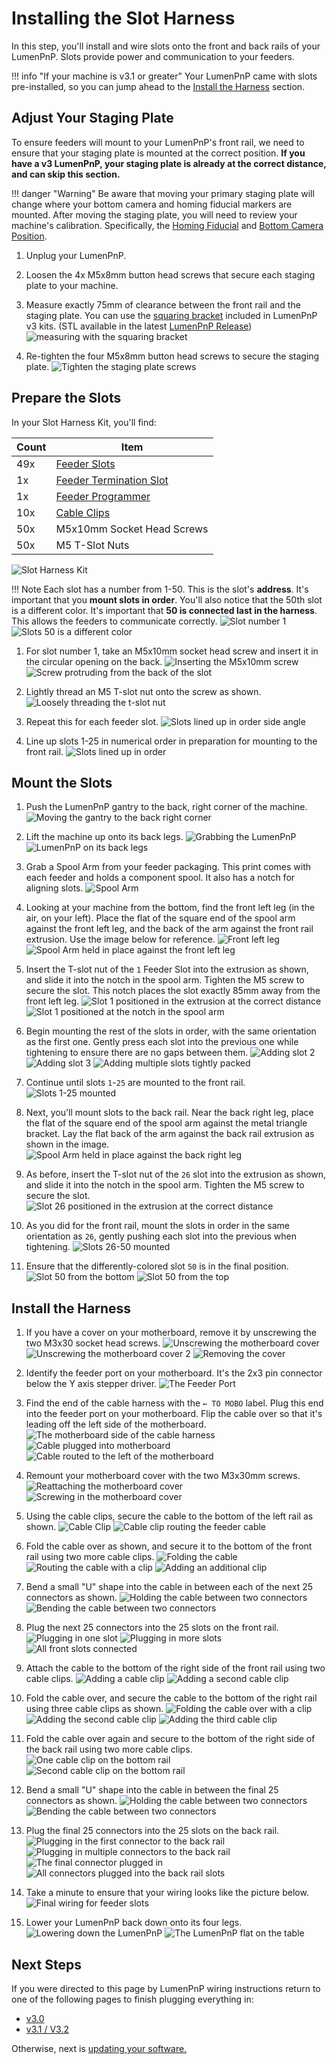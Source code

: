 # Installing the Slot Harness

In this step, you'll install and wire slots onto the front and back rails of your LumenPnP. Slots provide power and communication to your feeders.

!!! info "If your machine is v3.1 or greater"
    Your LumenPnP came with slots pre-installed, so you can jump ahead to the [Install the Harness](#install-the-harness) section.

## Adjust Your Staging Plate

To ensure feeders will mount to your LumenPnP's front rail, we need to ensure that your staging plate is mounted at the correct position. **If you have a v3 LumenPnP, your staging plate is already at the correct distance, and can skip this section.**

!!! danger "Warning"
    Be aware that moving your primary staging plate will change where your bottom camera and homing fiducial markers are mounted. After moving the staging plate, you will need to review your machine's calibration. Specifically, the [Homing Fiducial](../../openpnp/calibration/4-homing-fiducial/index.md#tuning-the-homing-fiducial) and [Bottom Camera Position](../../openpnp/calibration/7-bottom-camera-position/index.md).

1. Unplug your LumenPnP.

2. Loosen the 4x M5x8mm button head screws that secure each staging plate to your machine.

3. Measure exactly 75mm of clearance between the front rail and the staging plate. You can use the [squaring bracket](https://github.com/opulo-inc/lumenpnp/blob/main/pnp/cad/FDM/squaring-bracket.FCStd) included in LumenPnP v3 kits. (STL available in the latest [LumenPnP Release](https://github.com/opulo-inc/lumenpnp/releases))
  ![measuring with the squaring bracket](img/staging-plate-spacing.png)

4. Re-tighten the four M5x8mm button head screws to secure the staging plate.
   ![Tighten the staging plate screws](img/staging-right-screw-1.JPG)

## Prepare the Slots

In your Slot Harness Kit, you'll find:

| Count | Item                                |
| ----- | ----------------------------------- |
| 49x   | [Feeder Slots][slot-url]            |
| 1x    | [Feeder Termination Slot][slot-url] |
| 1x    | [Feeder Programmer][slot-url]       |
| 10x   | [Cable Clips][clip-url]             |
| 50x   | M5x10mm Socket Head Screws          |
| 50x   | M5 T-Slot Nuts                      |

![Slot Harness Kit](img/IMG_1969.JPG)

!!! Note
    Each slot has a number from 1-50. This is the slot's **address**. It's important that you **mount slots in order**. You'll also notice that the 50th slot is a different color. It's important that **50 is connected last in the harness**. This allows the feeders to communicate correctly.
      ![Slot number 1](img/IMG_2023.JPG)
      ![Slots 50 is a different color](img/IMG_1973.JPG)

1. For slot number 1, take an M5x10mm socket head screw and insert it in the circular opening on the back.
   ![Inserting the M5x10mm screw](img/IMG_2026.JPG)
   ![Screw protruding from the back of the slot](img/IMG_2027.JPG)

2. Lightly thread an M5 T-slot nut onto the screw as shown.
   ![Loosely threading the t-slot nut](img/IMG_2029.JPG)

3. Repeat this for each feeder slot.
   ![Slots lined up in order side angle](img/IMG_2039.JPG)

4. Line up slots 1-25 in numerical order in preparation for mounting to the front rail.
   ![Slots lined up in order](img/IMG_2038.JPG)

## Mount the Slots

1. Push the LumenPnP gantry to the back, right corner of the machine.
   ![Moving the gantry to the back right corner](img/IMG_1959.JPG)
2. Lift the machine up onto its back legs.
   ![Grabbing the LumenPnP](img/IMG_1962.JPG)
   ![LumenPnP on its back legs](img/IMG_1963.JPG)
3. Grab a Spool Arm from your feeder packaging. This print comes with each feeder and holds a component spool. It also has a notch for aligning slots.
   ![Spool Arm](img/IMG_1968.JPG)

4. Looking at your machine from the bottom, find the front left leg (in the air, on your left). Place the flat of the square end of the spool arm against the front left leg, and the back of the arm against the front rail extrusion. Use the image below for reference.
   ![Front left leg](img/IMG_2030.JPG)
   ![Spool Arm held in place against the front left leg](img/IMG_2032.JPG)

5. Insert the T-slot nut of the `1` Feeder Slot into the extrusion as shown, and slide it into the notch in the spool arm. Tighten the M5 screw to secure the slot. This notch places the slot exactly 85mm away from the front left leg.
   ![Slot 1 positioned in the extrusion at the correct distance](img/IMG_2034.JPG)
   ![Slot 1 positioned at the notch in the spool arm](img/IMG_2037.JPG)

6. Begin mounting the rest of the slots in order, with the same orientation as the first one. Gently press each slot into the previous one while tightening to ensure there are no gaps between them.
   ![Adding slot 2](img/IMG_2044.JPG)
   ![Adding slot 3](img/IMG_2045.JPG)
   ![Adding multiple slots tightly packed](img/IMG_2049.JPG)

7. Continue until slots `1`-`25` are mounted to the front rail.
   ![Slots 1-25 mounted](img/IMG_2047.JPG)

8. Next, you'll mount slots to the back rail. Near the back right leg, place the flat of the square end of the spool arm against the metal triangle bracket. Lay the flat back of the arm against the back rail extrusion as shown in the image.
   ![Spool Arm held in place against the back right leg](img/IMG_2057.JPG)

9. As before, insert the T-slot nut of the `26` slot into the extrusion as shown, and slide it into the notch in the spool arm. Tighten the M5 screw to secure the slot.
   ![Slot 26 positioned in the extrusion at the correct distance](img/IMG_2059.JPG)

10. As you did for the front rail, mount the slots in order in the same orientation as `26`, gently pushing each slot into the previous when tightening.
   ![Slots 26-50 mounted](img/IMG_2062.JPG)

11. Ensure that the differently-colored slot `50` is in the final position.
   ![Slot 50 from the bottom](img/IMG_2065.JPG)
   ![Slot 50 from the top](img/IMG_2069.JPG)

## Install the Harness

1. If you have a cover on your motherboard, remove it by unscrewing the two M3x30 socket head screws.
   ![Unscrewing the motherboard cover](img/IMG_2073.JPG)
   ![Unscrewing the motherboard cover 2](img/IMG_2075.JPG)
   ![Removing the cover](img/IMG_2076.JPG)

2. Identify the feeder port on your motherboard. It's the 2x3 pin connector below the Y axis stepper driver.
  ![The Feeder Port](img/IMG_2081.JPG)

3. Find the end of the cable harness with the `← TO MOBO` label. Plug this end into the feeder port on your motherboard. Flip the cable over so that it's leading off the left side of the motherboard.
   ![The motherboard side of the cable harness](img/IMG_2084.JPG)
   ![Cable plugged into motherboard](img/IMG_2089.JPG)
   ![Cable routed to the left of the motherboard](img/IMG_2090.JPG)

4. Remount your motherboard cover with the two M3x30mm screws.
   ![Reattaching the motherboard cover](img/IMG_2093.JPG)
   ![Screwing in the motherboard cover](img/IMG_2094.JPG)

5. Using the cable clips, secure the cable to the bottom of the left rail as shown.
   ![Cable Clip](img/IMG_2096.JPG)
   ![Cable clip routing the feeder cable](img/IMG_2098.JPG)

6. Fold the cable over as shown, and secure it to the bottom of the front rail using two more cable clips.
   ![Folding the cable](img/IMG_2099.JPG)
   ![Routing the cable with a clip](img/IMG_2100.JPG)
   ![Adding an additional clip](img/IMG_2101.JPG)

7. Bend a small "U" shape into the cable in between each of the next 25 connectors as shown.
   ![Holding the cable between two connectors](img/IMG_2131.JPG)
   ![Bending the cable between two connectors](img/IMG_2132.JPG)

8. Plug the next 25 connectors into the 25 slots on the front rail.
   ![Plugging in one slot](img/IMG_2102.JPG)
   ![Plugging in more slots](img/IMG_2103.JPG)
   ![All front slots connected](img/IMG_2105.JPG)

9. Attach the cable to the bottom of the right side of the front rail using two cable clips.
   ![Adding a cable clip](img/IMG_2108.JPG)
   ![Adding a second cable clip](img/IMG_2109.JPG)

10. Fold the cable over, and secure the cable to the bottom of the right rail using three cable clips as shown.
   ![Folding the cable over with a clip](img/IMG_2110.JPG)
   ![Adding the second cable clip](img/IMG_2111.JPG)
   ![Adding the third cable clip](img/IMG_2112.JPG)

11. Fold the cable over again and secure to the bottom of the right side of the back rail using two more cable clips.
   ![One cable clip on the bottom rail](img/IMG_2113.JPG)
   ![Second cable clip on the bottom rail](img/IMG_2114.JPG)

12. Bend a small "U" shape into the cable in between the final 25 connectors as shown.
   ![Holding the cable between two connectors](img/IMG_2131.JPG)
   ![Bending the cable between two connectors](img/IMG_2132.JPG)

13. Plug the final 25 connectors into the 25 slots on the back rail.
   ![Plugging in the first connector to the back rail](img/IMG_2115.JPG)
   ![Plugging in multiple connectors to the back rail](img/IMG_2116.JPG)
   ![The final connector plugged in](img/IMG_2117.JPG)
   ![All connectors plugged into the back rail slots](img/IMG_2119.JPG)

14. Take a minute to ensure that your wiring looks like the picture below.
   ![Final wiring for feeder slots](img/IMG_2120.JPG)

15. Lower your LumenPnP back down onto its four legs.
   ![Lowering down the LumenPnP](img/IMG_2122.JPG)
   ![The LumenPnP flat on the table](img/IMG_2125.JPG)

## Next Steps

If you were directed to this page by LumenPnP wiring instructions return to one of the following pages to finish plugging everything in:

* [v3.0](/semi-assembly/wiring/#finalize-wiring)
* [v3.1 / V3.2](/semi-assembly-3-1/wiring-3-1/#finalize-wiring)

Otherwise, next is [updating your software.](../3-software-update/software-update.md)

[clip-url]: https://github.com/opulo-inc/lumenpnp/blob/main/pnp/cad/FDM/extrusion-cable-clip.FCStd
[slot-url]: https://github.com/opulo-inc/feeder
